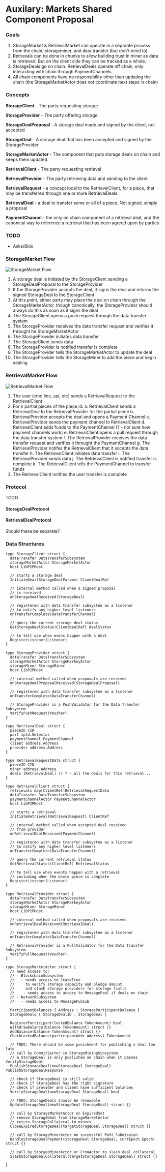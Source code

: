 # Auxilary: Markets Shared Component Proposal

### Goals

1. StorageMarket & RetrievalMarket can operate in a separate process from the chain, storageminer, and data transfer (but don't need to)
2. Retrievals can be done in chunks to allow building trust in miner as data is retrieved. But on the client side they can be tracked as a whole.
3. StorageDeals go on chain. RetrievalDeals operate off chain, only interacting with chain through PaymentChannels
4. All chain components have no responsibility other than updating the chain (the StorageMarketActor does not coordinate next steps in chain)

### Concepts

**StorageClient** - The party requesting storage

**StorageProvider** - The party offering storage

**StorageDealProposal** - A storage deal made and signed by the client, not accepted

**StorageDeal** - A storage deal that has been accepted and signed by the StorageProvider

**StorageMarketActor** - The component that puts storage deals on chain and keeps them updated.

**RetrievalClient** - The party requesting retrieval

**RetrievalProvider** - The party retrieving data and sending to the client

**RetrievalRequest** - a concept local to the RetrievalClient, for a piece, that
may be transferred through one or more RetrievalDeals

**RetrievalDeal** - a deal to transfer some or all of a piece. Not signed, simply a proposal

**PaymentChannel** - the only on chain component of a retrieval deal, and the canonical way to reference a retrieval that has been agreed upon by parties

### TODO

- Asks/Bids

### StorageMarket Flow

![StorageMarket Flow](./storage-market-flow.png)

1. A storage deal is initiated by the StorageClient sending a StorageDealProposal to the StorageProvider
2. If the StorageProvider accepts the deal, it signs the deal and returns the signed StorageDeal to the StorageClient
3. At this point, either party may place the deal on chain through the StorageMarketActor, though canonically, the StorageProvider should always do this as soon as it signs the deal
4. The StorageClient opens a push request through the data transfer system
5. The StorageProvider receives the data transfer request and verifies it throught he StorageMarketActor
6. The StorageProvider initiates data transfer
7. The StorageClient sends data
8. The StorageProvider is notified transfer is complete
9. The StorageProvider tells the StorageMarketActor to update the deal
10. The StorageProvider tells the StorageMiner to add the piece and begin sealing

### RetrievalMarket Flow

![RetrievalMarket Flow](./retrieval-market-flow.png)

1. The user (cmd line, api, etc) sends a RetrievalRequest to the RetrievalClient
2. For n partial pieces of the piece id:
  a. RetrievalClient sends a RetrievalDeal to the RetrievalProvider for the partial piece
  b. RetrievalProvider accepts the deal and opens a Payment Channel
  c. RetrievalProvider sends the payment channel to RetrievalClient
  d. RetrievalClient adds funds to the PaymentChannel (? - not sure how payment channels work)
  e. RetrievalClient opens a pull request through the data transfer system
  f. The RetrievalProvider receives the data transfer request and verifies it throught the PaymentChannel
  g. The RetrievalProvider notifes the RetrievalClient that it accepts the data transfer
  h. The RetrievalClient initiates data transfer
  i. The RetrievalProvider sends data
  j. The RetrievalClient is notified transfer is complete
  k. The RetrievalClient tells the PaymentChannel to transfer funds
3. The RetrievalClient notifies the user transfer is complete

### Protocol

TODO

#### StorageDealProtocol
#### RetrievalDealProtocol

Should these be separate?

### Data Structures

```golang
type StorageClient struct {
  dataTransfer DataTransferSubsystem
  storageMarketActor StorageMarketActor
  host LibP2PHost

  // starts a storage deal
  InitiateDeal(StorageDealParams) ClientDealRef
  
  // internal method called when a signed proposal
  // is received
  onStorageDealReceived(StorageDeal)

  // registered with data transfer subsystem as a listener
  // to notify any higher level listeners
  onTransferComplete(DataTransferChannel)

  // query the current storage deal status
  GetStorageDealStatus(ClientDealRef) DealStatus

  // to tell use when evens happen with a deal
  RegisterListener(Listener)
}

type StorageProvider struct {
  dataTransfer DataTransferSubsystem
  storageMarketActor StorageMarkeyActor
  storageMiner StorageMiner
  host LibP2PHost
  
  // internal method called when proposals are received
  onStorageDealProposalReceived(StorageDealProposal)

  // registered with data transfer subsystem as a listener
  onTransferComplete(DataTransferChannel)

  // StorageProvider is a PushValidator for the Data Transfer Subsystem
  VerifyPushRequest(Voucher)
}

type RetrievalDeal struct {
  pieceID CID
  part ipld.Selector
  paymentChannel PaymentChannel
  client address.Address
  provider address.Address
}

type RetrievalRequestData struct {
  pieceID CID
  miner address.Address
  deals [RetrievalDeal] // ? - all the deals for this retrieval...
}

type RetrievalClient struct {
  retrievals map[ClientRef]RetrievalRequestData
  dataTransfer DataTransferSubsystem
  paymentChannelActor PaymentChannelActor
  host LibP2PHost

  // starts a retrieval
  InitiateRetrieval(RetrievalRequest) ClientRef
  
  // internal method called when accepted deal received
  // from provider
  onRetrievalDealReceived(PaymentChannel)

  // registered with data transfer subsystem as a listener
  // to notify any higher level listeners
  onTransferComplete(DataTransferChannel)

  // query the current retrieval status
  GetRetrievalStatus(ClientRef) RetrievalStatus

  // to tell use when events happen with a retrieval
  // including when the whole piece is complete
  RegisterListener(Listener)
}

type RetrievalProvider struct {
  dataTransfer DataTransferSubsystem
  storageMarketActor StorageMarkeyActor
  storageMiner StorageMiner
  host LibP2PHost
  
  // internal method called when proposals are received
  onRetrievalDealReceived(RetrievalDeal)

  // registered with data transfer subsystem as a listener
  onTransferComplete(DataTransferChannel)

  // RetrievalProvider is a PullValidator for the Data Transfer Subsystem
  VerifyPullRequest(Voucher)
}

type StorageMarketActor struct {
  // need access to:
  // - BlockchainSubsystem
  //   - needs access to StateTree
  //     to verify storage capacity and pledge amount
  //     and slash storage providers for storage faults
  //    - needs access to access to MessagePool if deals on chain
  // - NetworkSubsystem
  //   - needs access to MessagePubsub

  ParticipantBalances { Address : StorageParticipantBalance }
  StorageDeals { StorageDealID : StorageDeal }

  RegisterParticipant(lockedBalance TokenAmount) bool
  WithdrawBalance(balance TokenAmount) struct {}
  AddBalance(balance TokenAmount) struct {}
  CheckLockedBalance(participantAddr Address) TokenAmount

  // TODO: There should be some punishment for publishing a deal too late
  // call by CommitSector in StorageMiningSubsystem
  // a StorageDeal is only published on chain when it passes VerifyStorageDeal
  PublishStorageDeal(newStorageDeal StorageDeal) PublishStorageDealResponse

  // check if StorageDeal is still valid
  // check if StorageDeal has the right signature
  // check if provider and client have sufficient balances
  VerifyStorageDeal(newStorageDeal StorageDeal) bool

  // TODO: StorageDeals should be renewable
  UpdateStorageDeal(newStorageDeal StorageDeal) struct {}

  // call by StorageMarketActor on ExpiredSet
  // remove StorageDeal from StorageMarketActor
  // return StorageCollateral to miners
  CloseExpiredStorageDeal(targetStorageDeal StorageDeal) struct {}

  // call by StorageMinerActor on successful PoSt Submission
  HandleStorageDealPayment(storageDeal StorageDeal, currEpoch Epoch) struct {}

  // call by StorageMinerActor or CronActor to slash deal collateral
  SlashStorageDealCollateral(targetStorageDeal StorageDeal) struct {}

}
```

